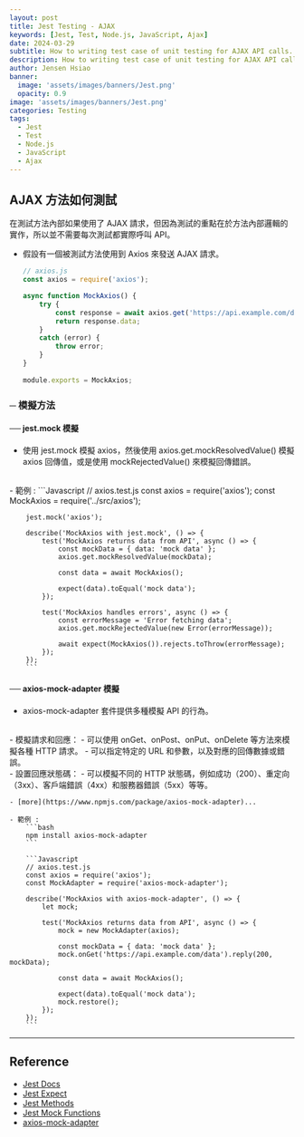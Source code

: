 ```yaml
---
layout: post
title: Jest Testing - AJAX
keywords: [Jest, Test, Node.js, JavaScript, Ajax]
date: 2024-03-29
subtitle: How to writing test case of unit testing for AJAX API calls.
description: How to writing test case of unit testing for AJAX API calls.
author: Jensen Hsiao
banner:
  image: 'assets/images/banners/Jest.png'
  opacity: 0.9
image: 'assets/images/banners/Jest.png'
categories: Testing
tags:
  - Jest
  - Test
  - Node.js
  - JavaScript
  - Ajax
--- 
```

## AJAX 方法如何測試  

在測試方法內部如果使用了 AJAX 請求，但因為測試的重點在於方法內部邏輯的實作，所以並不需要每次測試都實際呼叫 API。  

- 假設有一個被測試方法使用到 Axios 來發送 AJAX 請求。  
    ```Javascript
    // axios.js
    const axios = require('axios');

    async function MockAxios() {
        try {
            const response = await axios.get('https://api.example.com/data');
            return response.data;
        } 
        catch (error) {
            throw error;
        }
    }
        
    module.exports = MockAxios;
    ```

### ─ 模擬方法  
#### ── jest.mock 模擬  
- 使用 jest.mock 模擬 axios，然後使用 axios.get.mockResolvedValue() 模擬 axios 回傳值，或是使用 mockRejectedValue() 來模擬回傳錯誤。  
<br>
    - 範例 :  
        ```Javascript
        // axios.test.js
        const axios = require('axios');
        const MockAxios = require('../src/axios');

        jest.mock('axios');

        describe('MockAxios with jest.mock', () => {
            test('MockAxios returns data from API', async () => {
                const mockData = { data: 'mock data' };
                axios.get.mockResolvedValue(mockData);

                const data = await MockAxios();

                expect(data).toEqual('mock data');
            });

            test('MockAxios handles errors', async () => {
                const errorMessage = 'Error fetching data';
                axios.get.mockRejectedValue(new Error(errorMessage));

                await expect(MockAxios()).rejects.toThrow(errorMessage);
            });
        });
        ```
        
#### ── axios-mock-adapter 模擬  
- axios-mock-adapter 套件提供多種模擬 API 的行為。  
<br>
    - 模擬請求和回應：  
        - 可以使用 onGet、onPost、onPut、onDelete 等方法來模擬各種 HTTP 請求。  
        - 可以指定特定的 URL 和參數，以及對應的回傳數據或錯誤。  
<br>
    - 設置回應狀態碼：  
        - 可以模擬不同的 HTTP 狀態碼，例如成功（200）、重定向（3xx）、客戶端錯誤（4xx）和服務器錯誤（5xx）等等。  
          
    - [more](https://www.npmjs.com/package/axios-mock-adapter)...  

    - 範例 :  
        ```bash
        npm install axios-mock-adapter
        ```

        ```Javascript
        // axios.test.js
        const axios = require('axios');
        const MockAdapter = require('axios-mock-adapter');

        describe('MockAxios with axios-mock-adapter', () => {
            let mock;

            test('MockAxios returns data from API', async () => {
                mock = new MockAdapter(axios);

                const mockData = { data: 'mock data' };
                mock.onGet('https://api.example.com/data').reply(200, mockData);

                const data = await MockAxios();

                expect(data).toEqual('mock data');
                mock.restore();
            });
        });
        ```


---

## Reference  
- [Jest Docs](https://jestjs.io/docs/getting-started)  
- [Jest Expect](https://jestjs.io/docs/expect)  
- [Jest Methods](https://jestjs.io/docs/api#methods)  
- [Jest Mock Functions](https://jestjs.io/docs/mock-functions)  
- [axios-mock-adapter](https://www.npmjs.com/package/axios-mock-adapter)  

